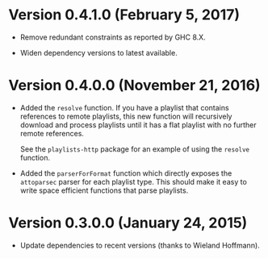 # Version 0.4.1.0 (February 5, 2017)

  * Remove redundant constraints as reported by GHC 8.X.

  * Widen dependency versions to latest available.

# Version 0.4.0.0 (November 21, 2016)

  * Added the `resolve` function.  If you have a playlist that
    contains references to remote playlists, this new function will
    recursively download and process playlists until it has a flat
    playlist with no further remote references.

    See the `playlists-http` package for an example of using the
    `resolve` function.

  * Added the `parserForFormat` function which directly exposes the
    `attoparsec` parser for each playlist type.  This should make it
    easy to write space efficient functions that parse playlists.

# Version 0.3.0.0 (January 24, 2015)

  * Update dependencies to recent versions (thanks to Wieland Hoffmann).
